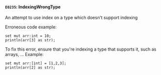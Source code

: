 #### `E0235`: IndexingWrongType

An attempt to use index on a type which doesn't support indexing

Erroneous code example:
```
set mut arr:int = 10;
println(arr[3] as str);
```

To fix this error, ensure that you're indexing a type that supports it, such as arrays, ... Example:

```
set mut arr:[int] = [1,2,3];
println(arr[2] as str);
```